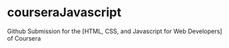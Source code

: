 # courseraJavascript
Github Submission for the [HTML, CSS, and Javascript for Web Developers] of Coursera
